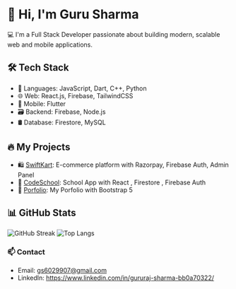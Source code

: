 # 👋 Hi, I'm Guru Sharma

💻 I'm a Full Stack Developer passionate about building modern, scalable web and mobile applications.

## 🛠️ Tech Stack
- 🔧 Languages: JavaScript, Dart, C++, Python
- 🌐 Web: React.js, Firebase, TailwindCSS
- 📱 Mobile: Flutter
- 🗃️ Backend: Firebase, Node.js
- 🛢️ Database: Firestore, MySQL

## 🔥 My Projects
- 🛍️ [SwiftKart](https://github.com/CODERGURU26/SwifKart): E-commerce platform with Razorpay, Firebase Auth, Admin Panel
- 📱 [CodeSchool](https://github.com/CODERGURU26/CodeSchool): School App with React , Firestore , Firebase Auth
- 🎯 [Porfolio](https://github.com/CODERGURU26/StriverSheet): My Porfolio with Bootstrap 5 

## 📊 GitHub Stats
![GitHub Streak](https://streak-stats.demolab.com/?user=CODERGURU26)
![Top Langs](https://github-readme-stats.vercel.app/api/top-langs/?username=CODERGURU26&layout=compact)


### 📫 Contact
- Email: gs6029907@gmail.com
- LinkedIn: https://www.linkedin.com/in/gururaj-sharma-bb0a70322/
